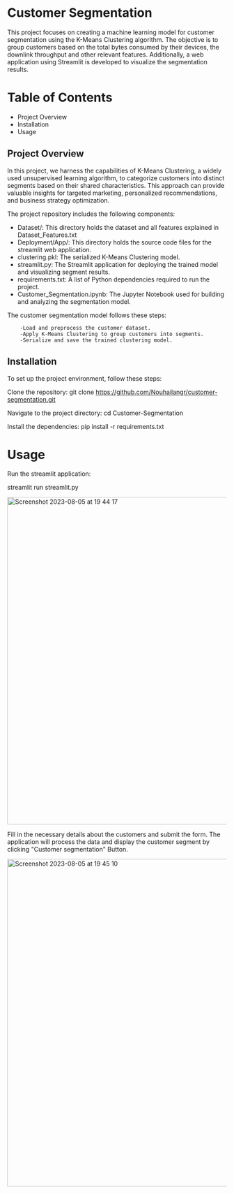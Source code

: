 # Customer Segmentation 

This project focuses on creating a machine learning model for customer segmentation using the K-Means Clustering algorithm. The objective is to group customers based on the total bytes consumed by their devices, the downlink throughput and other relevant features. Additionally, a web application using Streamlit is developed to visualize the segmentation results.

# Table of Contents

- Project Overview
- Installation
- Usage
  
## Project Overview

In this project, we harness the capabilities of K-Means Clustering, a widely used unsupervised learning algorithm, to categorize customers into distinct segments based on their shared characteristics. This approach can provide valuable insights for targeted marketing, personalized recommendations, and business strategy optimization.

The project repository includes the following components:

- Dataset/: This directory holds the dataset and all features explained in Dataset_Features.txt
- Deployment/App/: This directory holds the source code files for the streamlit web application.
- clustering.pkl: The serialized K-Means Clustering model.
- streamlit.py: The Streamlit application for deploying the trained model and visualizing segment results.
- requirements.txt: A list of Python dependencies required to run the project.
- Customer_Segmentation.ipynb: The Jupyter Notebook used for building and analyzing the segmentation model.


The customer segmentation model follows these steps:

        -Load and preprocess the customer dataset.
        -Apply K-Means Clustering to group customers into segments.
        -Serialize and save the trained clustering model.
        
## Installation

To set up the project environment, follow these steps:

Clone the repository:
git clone https://github.com/Nouhailangr/customer-segmentation.git

Navigate to the project directory:
cd Customer-Segmentation

Install the dependencies:
pip install -r requirements.txt

# Usage

Run the streamlit application:

streamlit run streamlit.py

<img width="750" alt="Screenshot 2023-08-05 at 19 44 17" src="https://github.com/Nouhailangr/Customer-segmentation/assets/127351602/7d74976d-8e47-419a-b2d1-600e34f72a27">

Fill in the necessary details about the customers and submit the form. The application will process the data and display the customer segment by clicking "Customer segmentation" Button.

<img width="750" alt="Screenshot 2023-08-05 at 19 45 10" src="https://github.com/Nouhailangr/Customer-segmentation/assets/127351602/1e5996e1-d62f-4c3d-a654-977890960865">
